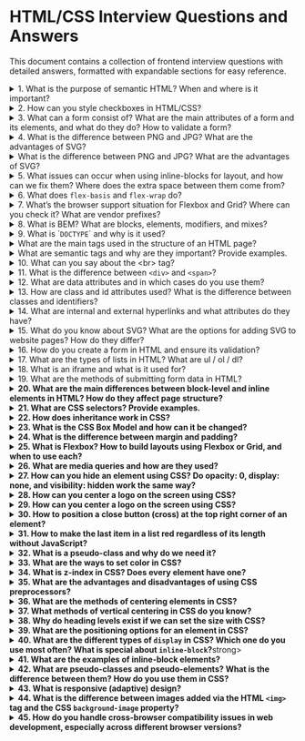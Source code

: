 # HTML/CSS Interview Questions and Answers

This document contains a collection of frontend interview questions with detailed answers, formatted with expandable sections for easy reference.

<details>
<summary>1. What is the purpose of semantic HTML? When and where is it important? </summary>
Semantic HTML provides meaning to the web page structure by using tags that reflect the purpose of the content inside them 
(`<article>`, `<section>`, `<header>`, etc.).

**Why it's important:**
- **Accessibility**: Helps screen readers and assistive technologies understand content structure.
- **SEO**: Search engines use semantic tags to better index and rank content.
- **Maintainability**: Easier for developers to read and update code.
- **Consistency**: Promotes a standardized way of building layouts.

**When and where to use:**  
Always prefer semantic tags when the content has a clear role or meaning. For example:
- Use `<nav>` for site navigation.
- Use `<article>` for blog posts or news entries.
- Use `<footer>` for contact info and legal disclaimers.
</details>

<details>
<summary>2. How can you style checkboxes in HTML/CSS? </summary>

```html
<label class="custom-checkbox">
  <input type="checkbox" />
  <span class="checkmark"></span>
  I agree to the terms
</label>
```

```css /* 1. Visually hide input but keep it accessible */ .custom-checkbox
input {
  position: absolute;
  opacity: 0;
  width: 0;
  height: 0;
} /* 2. Style the
visual checkbox box */
.custom-checkbox .checkmark {
  display: inline-block;
  width: 20px;
  height: 20px;
  border: 2px solid #333;
  border-radius: 4px;
  margin-right: 8px;
  vertical-align: middle;
  position: relative;
  transition: border-color 0.2s, background-color 0.2s;
} /* 3. Add the checkmark with ::after
when checked */
.custom-checkbox input:checked + .checkmark::after {
  content: '';
  position: absolute;
  left: 5px;
  top: 1px;
  width: 6px;
  height: 12px;
  border: solid white;
  border-width: 0 2px 2px 0;
  transform: rotate(45deg);
} /* 4. Change
background color when checked */
.custom-checkbox input:checked + .checkmark {
  background-color: #333;
} /* 5. Focus indicator for keyboard users */
.custom-checkbox input:focus-visible + .checkmark {
  outline: 2px solid #005fcc;
  outline-offset: 2px;
} /* Optional: cursor + hover */
.custom-checkbox {
  cursor: pointer;
  user-select: none;
}
.custom-checkbox:hover .checkmark {
  border-color: #666;
}
```
</details>

<details>
<summary>3. What can a form consist of? What are the main attributes of a form and its elements, and what do they do? How to validate a form?</summary>

A form typically consists of the following elements:

- `<form>`: The container that wraps all form elements and defines the form action (where the data should be sent) and method (how the data should be sent, usually GET or POST).
- `<input>`: The most common form element, used for receiving user input (text, number, date, etc.).
- `<label>`: Provides a label for a form element, improving accessibility and usability by associating the label text with a specific input field.
- `<textarea>`: Used for multi-line text input (e.g., comments or messages).
- `<select>`: A dropdown menu for selecting one or more options from a list.
- `<button>`: Used to submit the form or trigger actions.
- `<fieldset>`: Groups related form elements together, often with a `<legend>` element for a title.

## Why bind a `<label>` to an `<input>`?

Using `<label>` elements correctly is important for both accessibility and user experience. Here's why:

1. **Accessibility for screen readers**  
   When a label is properly associated with an input (via the `for` attribute or by wrapping the input), screen readers announce the label text when the input is focused.  
   ➤ Without this, users with visual impairments won’t know what the input is for.

2. **Clickable area**  
   Binding a label to an input makes the label clickable, which means clicking the label will focus or toggle the input (e.g., toggles a checkbox or focuses a text field).  
   ➤ This improves UX, especially for small elements like checkboxes and radio buttons.

3. **Better semantic structure**  
   Associating labels with inputs improves the semantic correctness of your form.  
   ➤ It helps browsers and assistive technologies interpret and handle the form more effectively.

---

### Use cases:

- ✅ Use `<label>` for single input descriptions.
- ✅ Use `<fieldset>` + `<legend>` to group and describe sets of related inputs.


### Main attributes of form elements:

### For `<form>`:
- `action` – URL where the form data is sent after submission.
- `method` – HTTP method used (`GET` or `POST`).
- `target` – where to open the response (e.g., `_self`, `_blank`).
- `novalidate` – disables browser's built-in validation.

### For form elements:
- `name` – key used to identify the input’s data when the form is submitted.
- `value` – the current value of the input.
- `type` – defines the kind of input (`text`, `email`, `password`, `checkbox`, etc.).
- `required` – input must be filled out before submitting.
- `min`, `max`, `minlength`, `maxlength` – limit input range or length.
- `pattern` – regex to define custom input format.
- `placeholder` – text shown inside the input before user types.
- `readonly`, `disabled` – restrict editing or interaction.

### Form validation:

- **Client-side validation**: Done using HTML attributes (like `required`, `minlength`, `pattern`) or JavaScript to check input before submission.
- **Server-side validation**: Done on the server after form submission to ensure data integrity and security.
- **HTML5 validation**: Modern HTML provides built-in validation (e.g., for email, URL, or number inputs), but can be enhanced with JavaScript for custom checks.
</details>

<details>
  <summary>4. What is the difference between PNG and JPG? What are the advantages of SVG?</summary>
   PNG vs JPG:

### PNG (Portable Network Graphics):

- Lossless compression (no data is lost during compression).
- Supports transparency (alpha channel).
- Larger file sizes due to lossless compression.
- Best for images with text, logos, or images needing transparency.

### JPG (JPEG - Joint Photographic Experts Group):

- Lossy compression (some image data is lost during compression).
- Smaller file sizes compared to PNG.
- Does not support transparency.
- Ideal for photographs or images with gradients and lots of colors.

## Advantages of SVG (Scalable Vector Graphics):

- **Scalability**: SVG images are resolution-independent and can be scaled to any size without loss of quality, making them perfect for responsive designs.
- **Smaller file size**: For images that can be represented by vectors, SVG files tend to be smaller than raster images like PNG or JPG.
- **Editable**: SVG files can be edited with code, allowing for easy modification of elements (such as colors, shapes, and sizes) without needing a graphic editor.
- **Interactive**: SVG can be manipulated using CSS and JavaScript, allowing for animations and interactivity in web pages.
- **Accessibility**: Since SVGs are text-based, they can be indexed by search engines and are often more accessible than other formats.
</details>

<details>
<summary>What is the difference between PNG and JPG? What are the advantages of SVG?</summary>

### PNG vs JPG:

#### PNG (Portable Network Graphics):
- Lossless compression (no data is lost during compression).
- Supports transparency (alpha channel).
- Larger file sizes due to lossless compression.
- Best for images with text, logos, or images needing transparency.

#### JPG (JPEG - Joint Photographic Experts Group):
- Lossy compression (some image data is lost during compression).
- Smaller file sizes compared to PNG.
- Does not support transparency.
- Ideal for photographs or images with gradients and lots of colors.

### Advantages of SVG (Scalable Vector Graphics):
- **Scalability**: resolution-independent and scales without loss of quality.
- **Smaller file size**: compared to raster images.
- **Editable**: modifiable with code (CSS/JS).
- **Interactive**: supports animation and interactivity.
- **Accessibility**: text-based, indexable by search engines.

</details>


<details>
<summary>5. What issues can occur when using inline-blocks for layout, and how can we fix them? Where does the extra space between them come from?</summary>
✅ **Answer:**

### Issues with `inline-block` layout

When you use `display: inline-block` to place elements side by side, a **horizontal space (gap)** often appears between them — similar to the space between words in a sentence.

---

### 🔍 Why does the gap appear?

The gap is caused by **whitespace characters** (spaces, tabs, newlines) in the HTML between the elements. Inline-block elements are treated like inline text, so this whitespace is rendered as a visible gap.

Example:
```html
<div class="box"></div> <div class="box"></div>
```

✅ **Solutions to remove the gap:**

1. Remove whitespace in HTML

```html
<div class="box"></div><div class="box"></div>
```

2. Use HTML comments to hide the whitespace

```html
<div class="box"></div><!--
--><div class="box"></div>
```

3. Set `font-size: 0` on the container

```css
.container {
  font-size: 0;
}
```

4. Use Flexbox or CSS Grid instead These layout models are modern, more powerful, and do not suffer from this whitespace issue.

</details>

<details>
<summary>6. What does <code>flex-basis</code> and <code>flex-wrap</code> do?</summary>

### `flex-basis`

- Defines the **initial main size** of a flex item **before** any space is distributed.
- Can be set in `px`, `%`, `em`, etc.
- Default is `auto`, which means the size is based on the item’s content or `width`/`height` property.

**Example:**
```css
.item {
  flex-basis: 200px; /* item will start with 200px width */
}
```
`flex-wrap` Controls whether flex items should wrap onto multiple lines if there’s not enough space in one line.

Values:

- nowrap (default): all items stay on one line.
- wrap: items will wrap to the next line.
- wrap-reverse: wrap to the next line in reverse order.

Example:

```css
.container {
  display: flex;
  flex-wrap: wrap;
}
```

</details> 

<details>
<summary>7. What’s the browser support situation for Flexbox and Grid? Where can you check it? What are vendor prefixes?</summary>

### 🧭 Browser Support

- **Flexbox** is supported in all modern browsers, including Chrome, Firefox, Edge, Safari, and even IE11 (with some limitations).
- **CSS Grid** is also supported in all modern browsers, **except Internet Explorer**, which only supports an older version (and partially).

💡 Always test for fallback or use feature queries (`@supports`) if you target legacy browsers.

---

### 🔍 Where to check support?

You can check browser compatibility for any CSS feature at:

➡️ [https://caniuse.com/](https://caniuse.com/)

Just search for "flexbox", "grid", or any other feature.

---

### 🏷️ Vendor Prefixes

**Vendor prefixes** are used to add support for CSS features that are experimental or not fully standardized.

They look like this:

- `-webkit-` for Chrome, Safari (WebKit engine)
- `-moz-` for Firefox (Mozilla)
- `-ms-` for Internet Explorer/Edge
- `-o-` for Opera (older versions)

**Example:**

```css
.box {
  -webkit-user-select: none; /* Safari */
  -moz-user-select: none;    /* Firefox */
  -ms-user-select: none;     /* IE10+ */
  user-select: none;         /* Standard */
}
```

✅ Tools like Autoprefixer (used with PostCSS) automatically add necessary prefixes based on your browser support target.

</details> 

<details>
<summary>8. What is BEM? What are blocks, elements, modifiers, and mixes?</summary>

### 📚 BEM = Block, Element, Modifier

BEM is a **CSS naming convention** designed to make class names more readable, reusable, and scalable. It stands for:

---

### 🔷 Block
A **standalone component** that is meaningful on its own.

- Represents a high-level component (e.g., `header`, `menu`, `button`).
- Class name: `block`

```html
<div class="menu"></div>
```

### 🧩 Element
A part of a block that has no standalone meaning and is semantically tied to its block.

Class name: block__element

```html
<div class="menu__item"></div>
```

### 🎛 Modifier
A variation of a `block` or `element` — it changes appearance, behavior, or state.
`Class name: block--modifier` or `block__element--modifier`

```html
<button class="button button--primary"></button>
<div class="menu__item menu__item--active"></div>
``` 

### 🧬 Mix
Combining multiple BEM classes on one element (e.g., from different blocks or modifiers).

```html
<div class="card card--highlighted promo__card"></div>
```
This element is:
A card with card--highlighted modifier
Also part of the promo block (promo__card)

✅ Benefits of BEM:
Predictable and consistent naming
Easier to read and maintain CSS
Avoids conflicts in large projects

</details> 

<details>
<summary>9. What is `<code>DOCTYPE</code>` and why is it used?</summary>

`<!DOCTYPE>` is a declaration used in HTML to specify the document type and the version of HTML that the web page uses. It must be placed at the very beginning of the HTML document, before the `<html>` tag.

### Why is DOCTYPE used?

**To define the HTML standard:**  
The DOCTYPE tells the browser which HTML version to use when interpreting the code. For modern web pages, we use `<!DOCTYPE html>`, which indicates HTML5.

### Browser rendering modes:

- **Standards mode:** If the correct DOCTYPE is declared, the browser renders the page according to modern web standards.
- **Quirks mode:** If the DOCTYPE is missing or incorrect, the browser may enter quirks mode (compatibility mode), where it renders the page using outdated rules, which can cause layout or styling issues.

### Example for HTML5:

```html
<!DOCTYPE html>
<html>
  <head>
    <title>Example</title>
  </head>
  <body>
    <h1>Hello, world!</h1>
  </body>
</html>
```

This declaration is short and universal for all HTML5 documents.

</details> 

<details>
<summary>What are the main tags used in the structure of an HTML page?</summary>

The basic structure of an HTML document includes the following key tags:

- `<!DOCTYPE html>`: Declares that the document uses HTML5.
- `<html>`: The root element that wraps all content of the page. It tells the browser this is an HTML document.
- `<head>`: Contains metadata about the page that isn’t displayed directly, such as titles, styles, and fonts.
- `<meta>`: Provides metadata like character encoding or page description for search engines.
- `<title>`: Sets the page title shown in the browser tab.
- `<link>`: Used to link external resources like CSS stylesheets.
- `<style>`: Includes internal CSS styles directly in the document.
- `<script>`: Allows the addition of JavaScript either inline or via external files.
- `<body>`: Contains all the visible content on the page such as text, images, buttons, etc.
- `<header>`: Represents the top section of the page, usually for headings or navigation.
- `<main>`: Contains the main content of the page.
- `<footer>`: Represents the bottom section with additional info like contact details or copyright.

### Example of a basic HTML structure:

```html
<!DOCTYPE html>
<html lang="en">
  <head>
    <meta charset="UTF-8">
    <meta name="viewport" content="width=device-width, initial-scale=1.0">
    <title>My Website</title>
    <link rel="stylesheet" href="styles.css">
  </head>
  <body>
    <header>
      <h1>Welcome to My Website</h1>
    </header>
    <main>
      <p>This is the main content of the page.</p>
    </main>
    <footer>
      <p>&copy; 2024 My Website</p>
    </footer>
  </body>
</html>
```

This is the minimal structure required to ensure proper functioning of an HTML document.

</details>

<details>
<summary>What are semantic tags and why are they important? Provide examples.</summary>

**Semantic tags** are HTML elements that clearly define the meaning and purpose of the content they enclose. They describe not just the structure, but also the content itself, making it easier for browsers, search engines, and assistive technologies (like screen readers) to understand.

### Why use semantic tags?

- **Improved accessibility**: Assistive technologies can interpret the content more accurately.
- **Better SEO**: Search engines can index content more effectively based on its structure and meaning.
- **Improved code readability**: Semantic tags make it easier for developers to understand the document structure.
- **Standards compliance**: Using semantic HTML aligns with modern web development standards and ensures greater compatibility.

### Examples of semantic tags:

- `<header>`: Represents the top section of a page or a section (often contains navigation and headings).
- `<nav>`: Defines navigation links or menus.
- `<main>`: Contains the main content that is unique to the page.
- `<article>`: Represents a standalone piece of content, such as a blog post or article.
- `<section>`: Groups related content under a common theme, often with a heading.
- `<aside>`: Represents additional information, like a sidebar or related links.
- `<footer>`: Marks the bottom part of a page or section, typically with copyright or contact info.
- `<figure>`: Used for self-contained content like images or charts.
- `<figcaption>`: A caption or description for content inside a `<figure>`.

### Example using semantic tags:

```html
<!DOCTYPE html>
<html lang="en">
  <head>
    <meta charset="UTF-8">
    <title>Semantics Example</title>
  </head>
  <body>
    <header>
      <h1>My Website</h1>
      <nav>
        <ul>
          <li><a href="#home">Home</a></li>
          <li><a href="#about">About</a></li>
          <li><a href="#contact">Contact</a></li>
        </ul>
      </nav>
    </header>

    <main>
      <article>
        <h2>Article Title</h2>
        <p>This is the content of the article.</p>
      </article>

      <section>
        <h2>Related Section</h2>
        <p>This section is related to the main content.</p>
      </section>
    </main>

    <aside>
      <p>Additional info or advertisements</p>
    </aside>

    <footer>
      <p>&copy; 2024 My Website</p>
    </footer>
  </body>
</html>
```
Semantic tags make HTML more meaningful and structured, improving both user experience and search engine optimization.

</details>

<details>
<summary>10. What can you say about the &lt;br&gt; tag?</summary>

The `<br>` tag in HTML is used to insert a line break (text goes to the next line) inside text elements. It is a self-closing tag, meaning it does not have a closing counterpart.

### Key points about `<br>`:

- **Purpose**: It inserts a line break where text should start on a new line, without creating a new block like the `<p>` tag does.
  
- **Syntax**:

```html
<br>
```

or in a self-closing variant (rarely used, but valid in XHTML):

```html
<br />
Usage:
To separate lines of text without creating new paragraphs.
Used when you want the text to start from a new line without the extra indentation that paragraph tags typically add.
Useful for formatting poetry, addresses, or places where text structure is important.

### Example:

```html
<p>This is the first line.<br>This is the second line after the break.</p>
```
Result:
`This is the first line.
This is the second line after the break.`

### When not to use `<br>`:

If you need to format large blocks of text, it's better to use block-level tags like <p> for paragraphs or <div> for larger sections of content.

Instead of using <br> to add space between lines, CSS (e.g., margin or padding) should be used to control the appearance of text.

### Conclusion:

The `<br>` tag should be used for cases where a simple line break is needed, but it should not be used for structuring the page or formatting large text blocks. It is a small tool for specific scenarios.

</details> 

<details>
<summary>11. What is the difference between <code>&lt;div&gt;</code> and <code>&lt;span&gt;</code>?</summary>

The key difference between `<div>` and `<span>` tags lies in how they affect the page structure and the type of content they are meant to group.

---

### `<div>` — Block-level Element

- Occupies the full width of its container.
- Always starts on a new line.
- Used to group larger blocks of content or elements (usually block-level elements).
- Can contain both block-level and inline elements.

**Example:**

```html
<div>
  <h1>Title</h1>
  <p>This is a paragraph inside a div.</p>
</div>
```

**`<span>` — Inline Element**

Does not start on a new line.
Wraps only the portion of content it surrounds.
Used to group small parts of text or inline elements for styling or scripting.
Can only contain other inline elements.

```html
<p>This is a <span style="color: red;">highlighted</span> word in a paragraph.</p>
```

### When to Use

Use <div> to structure or organize large content sections (e.g., containers, layout blocks).
Use <span> for styling or handling small inline content (e.g., changing the color of a single word).
Both tags are commonly used with CSS and JavaScript to control the appearance and behavior of content.

</details> 

<details>
<summary>12. What are data attributes and in which cases do you use them?</summary>

**Data attributes** are special attributes in HTML that allow storing additional information directly in HTML elements. They start with the prefix `data-` and can be in any format suitable for storing information that can be used with JavaScript.

### Syntax of data attributes:

```html
<div data-user-id="123" data-role="admin">John Doe</div>
```

In this example:
* `data-user-id` stores the user ID.
* `data-role` stores the user's role.

### How to use:

Data attributes are typically used to transfer small pieces of data between HTML and JavaScript or CSS without the need for additional server requests or other mechanisms.

### Use cases:

1. **Passing data to JavaScript**: Used to access special information on the page through JavaScript. This can be convenient for working with UIs without making server requests.

**Example:**
```html
<div id="user" data-user-id="123" data-role="admin">John Doe</div>

<script>
  const userDiv = document.getElementById('user');
  const userId = userDiv.getAttribute('data-user-id');
  const userRole = userDiv.dataset.role;
  
  console.log(userId);  // 123
  console.log(userRole); // admin
</script>
```

2. **CSS selectors with data attributes**: You can style elements based on the values of `data-` attributes.

**Example:**
```html
<div data-status="active">Active User</div>
<div data-status="inactive">Inactive User</div>

<style>
  [data-status="active"] { color: green; }
  [data-status="inactive"] { color: red; }
</style>
```

3. **Storing temporary data for events**: When you want to store information that is only used on the frontend (e.g., during clicks on elements).

**Example**: You can store product information in a button:
```html
<button data-product-id="1001" data-product-price="25.99">Buy Now</button>

<script>
  const button = document.querySelector('button');
  button.addEventListener('click', () => {
    const productId = button.dataset.productId;
    const productPrice = button.dataset.productPrice;
    alert(`Product ID: ${productId}, Price: ${productPrice}`);
  });
</script>
```

4. **Instead of hidden fields**: Data attributes can be used to store information that is not displayed in the UI but is needed for working with JavaScript. They are an alternative to hidden form fields or other methods of data storage.

5. **Enabling dynamic interaction on the client**: Data attributes allow binding data to HTML elements that can dynamically change, and these changes can be tracked or processed through JavaScript.

### Advantages:
* Ease of use: no need to change database structure or server APIs to work with additional data.
* Readability and clarity: data is stored directly in HTML, making it easy to see and understand.
* Easy integration with JavaScript.

### Disadvantages:
* Data attributes are not suitable for storing large amounts of data.
* They should not be used to store confidential information, as this data is easily accessible in the HTML code and can be viewed by anyone.

### Conclusion:
Data attributes are a convenient tool for storing additional data that may be needed for frontend work, especially in cases where you want to avoid complex interactions with the server or databases.

</details>

<details>
<summary>13. How are class and id attributes used? What is the difference between classes and identifiers? </summary>

The `class` and `id` attributes are used in HTML to give elements unique or shared identifiers, which help style elements using CSS or manipulate them through JavaScript. While these attributes have similar functions, there are several key differences between them.

**Class Attribute**

1. **Purpose**: The `class` attribute is used to group multiple elements so that common styles or functionality can be applied to them. An element can have one or more classes, separated by spaces.

2. **Usage**:
   * **CSS**: Classes allow styles to be applied to groups of elements.
   * **JavaScript**: Used to reference groups of elements or to dynamically change classes.

**Example of using `class` in HTML**:
```html
<div class="content box">This is a content box</div>
<p class="content">This is a paragraph inside the content</p>
```

**CSS** for class:
```css
.content {
  font-size: 16px;
  color: blue;
}
.box {
  border: 1px solid black;
}
```

**JavaScript** for class:
```javascript
const elements = document.getElementsByClassName('content');
console.log(elements.length); // Returns the number of elements with class "content"
```

3. **Can be used for multiple elements**: The same class can be assigned to many elements on a page, allowing them to share common styles or functionality.

**ID Attribute**

1. **Purpose**: The `id` attribute is used to **uniquely** identify a single element on a page. An `id` must be unique for each element, meaning there cannot be two elements with the same `id` on a page.

2. **Usage**:
   * **CSS**: Used to style a specific element.
   * **JavaScript**: Used to access or manipulate a specific element.

**Example of using `id` in HTML**:
```html
<div id="header">This is the header</div>
```

**CSS** for identifier:
```css
#header {
  background-color: gray;
  font-size: 24px;
}
```

**JavaScript** for identifier:
```javascript
const header = document.getElementById('header');
console.log(header.textContent); // Outputs the text of the element with id "header"
```

3. **Uniqueness**: Each element should have a **unique** `id`. This is important because `id` is used to unambiguously identify an element.

**Main differences between `class` and `id`**:

| Characteristic | `class` | `id` |
|----------------|---------|------|
| **Uniqueness** | Can be assigned to many elements | Unique for each element |
| **Usage** | For grouping elements | For identifying a single element |
| **CSS Selector** | Period (`.`), e.g., `.content` | Hash mark (`#`), e.g., `#header` |
| **CSS Specificity** | Lower specificity (lower priority) | Higher specificity (higher priority) |
| **JavaScript** | `getElementsByClassName()` or `querySelectorAll()` | `getElementById()` or `querySelector()` |

**When to use**:
* Use `class` when you want to apply the same style or functionality to multiple elements.
* Use `id` when you need to identify a **specific** element, such as a header, form, or unique block.

Proper use of `class` and `id` helps structure HTML code, improves its readability, and makes it convenient for styling and interaction through JavaScript.
</details>

<details>
<summary>14. What are internal and external hyperlinks and what attributes do they have?</summary>

**Hyperlinks** in HTML are links to other resources or pages, created using the `<a>` tag. They can be **internal** (links to other pages or parts of the same site) or **external** (links to other websites). Both types of hyperlinks have attributes that provide functionality.

## 1. Internal Hyperlinks

**Internal hyperlinks** lead to other pages or sections within the same website.

Example:
```html
<a href="/about.html">About Us</a>
```

This is an example of an internal link that leads to "about.html" page located in the same directory of the site.

**Attributes:**
* `href`: mandatory attribute that specifies the path to the page or element. For internal hyperlinks, you can use relative paths:
   * `/page.html` (relative path to a page)
   * `#section` (link to a section on the current page)

**Example of an anchor** (internal link to a section):
```html
<a href="#contact">Contacts</a>
<div id="contact">
  <h2>Contact Information</h2>
</div>
```

In this example, the link leads to an element with `id="contact"` on the same page.

## 2. External Hyperlinks

**External hyperlinks** lead to other websites different from the current one.

Example:
```html
<a href="https://www.example.com">Visit example</a>
```

This is an external link that leads to the "example.com" website.

**Attributes:**
* `href`: specifies the full URL of the external resource (https://, http://)
* `target="_blank"`: opens the link in a new browser tab or window
* `rel="noopener noreferrer"`: used with `target="_blank"` to prevent potential security and performance issues (relates to control transfer between pages)

**Example with attributes** `target` and `rel`:
```html
<a href="https://www.google.com" target="_blank" rel="noopener noreferrer">Google</a>
```

In this case, the page will open in a new tab, and additional protection against external threats will be established.

## Main Attributes for Hyperlinks:

1. `href` — the main attribute that specifies the address where the link leads.
   * Internal: `/about.html`, `#section`
   * External: `https://example.com`

2. `target` — specifies how to open the link:
   * `_self`: opens the link in the same window (default value)
   * `_blank`: opens the link in a new tab or window

3. `rel` — used to define the relationship between the current page and the linked page. Usually used with the `target="_blank"` attribute to avoid potential security threats.
   * `noopener`: prevents the new tab from having access to the page from which the link was opened
   * `noreferrer`: does not transmit information about the page from which the transition was made

4. `title` — shows tooltip text when the user hovers over the link.
```html
<a href="https://example.com" title="Visit Example Site">Example</a>
```

## Conclusion:
* **Internal hyperlinks** are used for navigation between pages of one website.
* **External hyperlinks** lead to other websites.
* The main attribute of hyperlinks is `href`, while additional attributes such as `target` and `rel` are used to define link behavior.
</details>

<details>
<summary>15. What do you know about SVG? What are the options for adding SVG to website pages? How do they differ?</summary>

**SVG (Scalable Vector Graphics)** is a vector graphic format used to display two-dimensional graphics on web pages. SVG is based on XML, which allows both simple and complex vector images to be described using code. The main advantages of SVG are:

* **Scalability**: SVG images don't lose quality when resized, making them ideal for responsive design.
* **Editability**: SVG can be edited directly in a text editor since it's a text-based format.
* **Animation**: SVG supports animations and interactivity through CSS and JavaScript.
* **SEO-friendly**: SVG graphics can be indexed by search engines, which improves SEO.

## Options for Adding SVG to Website Pages

### 1. Inserting SVG Code Directly into HTML

```html
<svg width="100" height="100">
  <circle cx="50" cy="50" r="40" stroke="green" stroke-width="4" fill="yellow" />
</svg>
```

* **Advantages**:
  * Easy access to styling and animation through CSS and JavaScript.
  * All SVG elements are available for manipulation.
* **Disadvantages**:
  * Can increase the size of HTML code if the image is complex.

### 2. Using the `<img>` Tag

```html
<img src="image.svg" alt="Description of image" />
```

* **Advantages**:
  * Simple to use; suitable for basic SVG images.
  * Appropriate for cases where interaction with SVG content is not needed.
* **Disadvantages**:
  * Limited access to styling and animation since the SVG is not part of the DOM.

### 3. Using the `<object>` Tag

```html
<object type="image/svg+xml" data="image.svg">Your browser does not support SVG</object>
```

* **Advantages**:
  * Can be used to connect SVG that contains embedded scripts and styles.
  * If SVG is not supported, alternative text can be specified.
* **Disadvantages**:
  * Doesn't always provide access to the DOM for manipulation.

### 4. Using CSS as a Background

```css
.example { background-image: url('image.svg'); }
```

* **Advantages**:
  * Easy to use for background images.
* **Disadvantages**:
  * No interactivity or ability to manipulate SVG content.

### 5. Using the `<iframe>` Tag

```html
<iframe src="image.svg"></iframe>
```

* **Advantages**:
  * Can isolate SVG from the main page, which is useful for security.
* **Disadvantages**:
  * Limited interactivity with SVG, cannot be styled with CSS from the main page.

## Conclusion

Each method of adding SVG to web pages has its advantages and disadvantages, and the choice of method depends on the specific needs of the project, such as interactivity, accessibility to SVG elements, and ease of use. If maximum flexibility is needed, the best choice is to insert SVG directly into HTML. If you just need to display an image, the `<img>` or `<object>` tags will work well.
</details>

<details>
<summary>16. How do you create a form in HTML and ensure its validation?</summary>

Creating a form in HTML and ensuring its validation are important steps when developing web applications. Here's how to do it:

## 1. Creating HTML Forms

Here's a basic example of a form containing different types of input fields:

```html
<form id="myForm">
  <label for="name">Name:</label>
  <input type="text" id="name" name="name" required><br><br>
  
  <label for="email">Email:</label>
  <input type="email" id="email" name="email" required><br><br>
  
  <label for="password">Password:</label>
  <input type="password" id="password" name="password" required minlength="6"><br><br>
  
  <label for="age">Age:</label>
  <input type="number" id="age" name="age" min="18" max="100" required><br><br>
  
  <input type="submit" value="Submit">
</form>
```

## 2. Explanation of Form Fields

* `<form>`: The main tag for creating a form. The `id` attribute can set an identifier for JavaScript or CSS.
* `<label>`: Used to describe input fields. The `for` attribute links the label with the corresponding field.
* `<input>`: Used to create input fields.
   * `type`: Defines the field type (text, email, password, number, etc.).
   * `required`: The field is mandatory to fill out.
   * `minlength`, `min`, `max`: Define minimum/maximum length and numerical limitations.
* `<input type="submit">`: Button to submit the form.

## 3. Form Validation

HTML provides basic form validation using attributes such as `required`, `minlength`, `min`, `max`, `pattern`, etc. However, for more complex checks, JavaScript can be used.

Example of validation with JavaScript:

```html
<script>
  document.getElementById('myForm').addEventListener('submit', function(event) {
    let valid = true;
    
    // Check if name exists
    const name = document.getElementById('name').value;
    if (name.trim() === '') {
      valid = false;
      alert('Name cannot be empty');
    }
    
    // Check if email exists
    const email = document.getElementById('email').value;
    if (!email.includes('@')) {
      valid = false;
      alert('Invalid email');
    }
    
    // If validation fails, cancel form submission
    if (!valid) {
      event.preventDefault();
    }
  });
</script>
```

## 4. Explanation of Validation

* `addEventListener`: Adds an event handler for the form to listen for the `submit` event.
* **Field Verification**: You can perform various checks for each field:
   * For the **name** field, it checks if it's not empty.
   * For the **email** field, it checks if it contains the "@" symbol.
* `event.preventDefault()`: Cancels the browser's default behavior for form submission if validation fails.

## Conclusion

Thus, you can create an HTML form with basic validation using HTML attributes and JavaScript for more detailed checks. This provides a better experience for users, avoiding errors when filling out the form.
</details>

<details>
<summary>17. What are the types of lists in HTML? What are ul / ol / dl?</summary>

In HTML, there are three main types of lists used to organize and structure information:

1. **Ordered Lists (`<ol>`)**  
   Ordered lists are used when the sequence of items matters. Each list item is automatically numbered.

   **Example:**
   ```html
   <ol>
     <li>First</li>
     <li>Second</li>
     <li>Third</li>
   </ol>
   ```
   This will render as:
   - First
   - Second
   - Third

2. **Unordered Lists (`<ul>`)**  
   Unordered lists are used when the sequence of items does not matter. Each item is marked with a bullet by default.

   **Example:**
   ```html
   <ul>
     <li>Apple</li>
     <li>Banana</li>
     <li>Orange</li>
   </ul>
   ```
   This will render as:
   - Apple
   - Banana
   - Orange

3. **Definition Lists (`<dl>`)**  
   Definition lists are used to present terms and their definitions. A definition list consists of terms (`<dt>`) and descriptions (`<dd>`).

   **Example:**
   ```html
   <dl>
     <dt>HTML</dt>
     <dd>A markup language used to create web pages.</dd>

     <dt>CSS</dt>
     <dd>A styling language used to design web pages.</dd>

     <dt>JavaScript</dt>
     <dd>A programming language used to create interactive elements on web pages.</dd>
   </dl>
   ```
   This will render as:
   - **HTML**: A markup language used to create web pages.
   - **CSS**: A styling language used to design web pages.
   - **JavaScript**: A programming language used to create interactive elements on web pages.

**Summary:**
- `<ol>`: Ordered list, where the sequence matters.
- `<ul>`: Unordered list, where the sequence does not matter.
- `<dl>`: Definition list, consisting of terms and their definitions.

These types of lists are fundamental tools in HTML for organizing content, improving readability, and structuring information clearly.

</details>

<details>
<summary>18. What is an iframe and what is it used for?</summary>

An `<iframe>` (inline frame) is an HTML tag that allows embedding one HTML document within another. In other words, it creates a "window" or "frame" through which you can display another web page, video, map, or other content without leaving the main page.

### Key Features and Uses of `<iframe>`:

#### 1. Embedding Content:
`<iframe>` is often used to embed content from other websites, such as YouTube videos, Google Maps, or third-party widgets.

#### 2. Displaying External Output:
It can display images, forms, or PDF documents from other sources.

#### 3. Analytics Dashboards:
Some companies use `<iframe>` to show analytics dashboards that shouldn't interfere with the site's primary navigation.

### Example:
```html
<iframe src="https://www.youtube.com/embed/dQw4w9WgXcQ" width="560" height="315" frameborder="0" allowfullscreen></iframe>
```
This embeds a YouTube video into the page.

### Common `<iframe>` Attributes:
- **`src`**: The URL of the document or resource to display in the iframe.
- **`width`** and **`height`**: Define the dimensions of the iframe.
- **`frameborder`**: Controls the visibility of the iframe's border (deprecated in HTML5).
- **`allowfullscreen`**: Allows content (e.g., video) to be viewed in fullscreen mode.

### Pros and Cons:

**Pros:**
- Easy way to embed external content.
- Allows displaying external resources without altering the main page's content.

**Cons:**
- **Security risks**: Potential misuse for malicious purposes like clickjacking.
- **SEO issues**: Content in iframes might not be indexed properly by search engines.

### Conclusion:
The `<iframe>` tag is a powerful tool for embedding external content into web pages, but its use should be carefully managed to ensure security and search engine optimization.

</details>

<details>
<summary>19. What are the methods of submitting form data in HTML?</summary>

In HTML, there are two primary methods for submitting form data:

### 1. GET Method

**Description**: Form data is sent via the URL. All form parameters are appended to the URL as a query string.

**Syntax**:

```html
<form action="url" method="get">
    <!-- form fields -->
</form>
```

**Advantages**:
- Data is visible in the URL, which can be useful for sharing (e.g., filters on pages).
- Suitable for requests that do not alter server data (e.g., search).

**Disadvantages**:
- URL length is limited (depends on the browser, usually around 2000 characters).
- Less secure as sensitive data (e.g., passwords) is exposed in the URL.

---

### 2. POST Method

**Description**: Form data is sent in the body of the HTTP request rather than in the URL.

**Syntax**:

```html
<form action="url" method="post">
    <!-- form fields -->
</form>
```

**Advantages**:
- Can send large amounts of data (no length limit).
- More secure for sensitive data since it is not shown in the URL.
- Typically used for operations that modify server data (e.g., registration, login).

**Disadvantages**:
- Not suitable for bookmarking or sharing, as the data is not in the URL.

---

### Choosing a Method

When choosing between GET and POST, consider the type of data you're sending and the context of its use.  
- Use **GET** for data retrieval (e.g., search queries).  
- Use **POST** for data modification or when sending sensitive information.

</details>

<details>
<summary><strong>20. What are the main differences between block-level and inline elements in HTML? How do they affect page structure?</strong></summary>

In HTML, elements are categorized into two main types: block-level and inline elements. Here's a breakdown of their key differences:

<ol>
  <li>
    <strong>Block-level elements</strong><br />
    <ul>
      <li><strong>Definition:</strong> These elements take up the full width of their container and start on a new line.</li>
      <li><strong>Examples:</strong> <code>&lt;div&gt;</code>, <code>&lt;p&gt;</code>, <code>&lt;h1&gt;</code> to <code>&lt;h6&gt;</code>, <code>&lt;ul&gt;</code>, <code>&lt;ol&gt;</code>, <code>&lt;table&gt;</code>, <code>&lt;section&gt;</code>, <code>&lt;article&gt;</code>, <code>&lt;header&gt;</code>, <code>&lt;footer&gt;</code>, <code>&lt;nav&gt;</code>.</li>
      <li><strong>Impact:</strong> They create structural blocks in the document and can contain other block-level or inline elements. This is useful for organizing complex layouts.</li>
    </ul>
  </li>
  <li>
    <strong>Inline elements</strong><br />
    <ul>
      <li><strong>Definition:</strong> These elements take only as much width as their content requires and do not start on a new line.</li>
      <li><strong>Examples:</strong> <code>&lt;span&gt;</code>, <code>&lt;a&gt;</code>, <code>&lt;img&gt;</code>, <code>&lt;strong&gt;</code>, <code>&lt;em&gt;</code>, <code>&lt;label&gt;</code>, <code>&lt;input&gt;</code>, <code>&lt;button&gt;</code>.</li>
      <li><strong>Impact:</strong> Typically used for styling or embedding interactive parts within text without breaking flow.</li>
    </ul>
  </li>
</ol>

<strong>Summary Table:</strong>

<table>
  <thead>
    <tr>
      <th>Feature</th>
      <th>Block-level Elements</th>
      <th>Inline Elements</th>
    </tr>
  </thead>
  <tbody>
    <tr>
      <td>Width</td>
      <td>Full width of the container</td>
      <td>Only as wide as content</td>
    </tr>
    <tr>
      <td>Line Break</td>
      <td>Starts on a new line</td>
      <td>Stays in the same line</td>
    </tr>
    <tr>
      <td>Examples</td>
      <td><code>&lt;div&gt;</code>, <code>&lt;p&gt;</code></td>
      <td><code>&lt;span&gt;</code>, <code>&lt;a&gt;</code></td>
    </tr>
    <tr>
      <td>Purpose</td>
      <td>Structure and layout</td>
      <td>Formatting and interaction</td>
    </tr>
  </tbody>
</table>

<strong>Conclusion:</strong>
Understanding the distinction between block-level and inline elements is crucial for structuring HTML documents effectively and applying CSS for the desired layout and visual behavior.

</details>

<details>
<summary><strong>21. What are CSS selectors? Provide examples.</strong></summary>

CSS selectors are tools that allow styles to be applied to specific HTML elements based on their properties. They define which elements in a document will be styled.

### Basic types of CSS selectors:

**1. Type Selector**  
Applies styles to all elements of a specific type.  
Example:
```css
p {
  color: blue;
}
```
This rule changes the text color of all `<p>` tags to blue.

**2. Class Selector**  
Targets elements with a specific class using a dot (`.`) before the class name.  
Example:
```css
.btn {
  background-color: green;
}
```
This applies styles to all elements with the class `btn`.

**3. ID Selector**  
Targets a specific element with a unique ID using a hash (`#`).  
Example:
```css
#header {
  font-size: 24px;
}
```
This rule changes the font size of the element with ID `header`.

**4. Attribute Selector**  
Selects elements with a specific attribute or attribute value.  
Example:
```css
input[type="text"] {
  border: 1px solid black;
}
```
This styles all `<input>` elements with `type="text"`.

**5. Combinators**

- **Descendant Selector (` `)**: Targets elements that are descendants of another element.  
Example:
```css
div p {
  color: red;
}
```
Styles all `<p>` tags inside a `<div>`.

- **Child Selector (`>`)**: Targets only direct children.  
Example:
```css
ul > li {
  list-style: none;
}
```
Applies styles only to `<li>` elements directly under a `<ul>`.

- **Adjacent Sibling Selector (`+`)**: Styles the element immediately following another.  
Example:
```css
h1 + p {
  margin-top: 0;
}
```
Applies styles to the first `<p>` that comes right after an `<h1>`.

**6. Group Selector**  
Applies the same styles to multiple elements.  
Example:
```css
h1, h2, h3 {
  font-family: Arial, sans-serif;
}
```
This sets the font for `<h1>`, `<h2>`, and `<h3>`.

**Conclusion:**
CSS selectors help efficiently target and style elements on a webpage, enabling you to create structured and visually appealing layouts.

</details>

<details>
<summary><strong>22. How does inheritance work in CSS?</strong></summary>

Inheritance in CSS allows child elements to automatically receive styles from their parent elements. This helps avoid redundant code and simplifies style management.

### Inherited properties:
Some CSS properties are inherited by default. For example, if you set the text color on a parent element, all child elements inherit that color unless otherwise specified.

Example:
```css
body {
  color: blue;
}
```
All text elements inside `<body>` will appear blue because they inherit the color.

**Common inherited properties include:**
- `color`
- `font-family`
- `font-size`
- `line-height`
- `text-align`
- `visibility`

### Non-inherited properties:
Many properties, especially those related to box model and layout, are not inherited by default.

Example:
```css
div {
  margin: 20px;
}
```
The `margin` property will not be inherited by child elements unless explicitly specified.

### Forcing inheritance with `inherit`:
You can force inheritance for a property by using the `inherit` value.

Example:
```css
div {
  border: 2px solid red;
}

p {
  border: inherit; /* Forces the paragraph to inherit the border */
}
```

### Default values:
If a child element does not inherit a property, it falls back to the browser’s default styles for that property.

### Inheritance context:
Inheritance only works within the DOM hierarchy—styles are passed down from parent to child.

Example:
```html
<div class="parent">
  <p class="child">This is a paragraph.</p>
</div>
```
```css
.parent {
  color: green;
  font-size: 18px;
}

.child {
  font-size: inherit; /* Inherits font-size from .parent */
}
```
In this example, the paragraph will be green and have a font size of 18px.

**Conclusion:**  
Inheritance in CSS makes it easier to apply consistent styles and reduce repetition. You can control inheritance using values like `inherit` for greater flexibility.

</details>

<details>
<summary><strong>23. What is the CSS Box Model and how can it be changed?</strong></summary>

The CSS Box Model is a fundamental concept that describes how elements are structured and how their dimensions are calculated on a web page. It consists of four main parts:

### Components of the Box Model:

- **Content**: The area where text and images appear. Its size is defined by the `width` and `height` properties.

- **Padding**: Space between the content and the border. It’s defined by the `padding` property and adds to the total size of the element.

- **Border**: Surrounds the padding (if any) and content. Defined using the `border` property.

- **Margin**: The outermost space that separates the element from others. Set with the `margin` property and does not add to the element's box size.

### Visual Structure:
```
+---------------------------+
|        Margin             |
|  +---------------------+ |
|  |      Border         | |
|  |  +--------------+   | |
|  |  |   Padding    |   | |
|  |  | +----------+ |   | |
|  |  | |  Content | |   | |
|  |  | +----------+ |   | |
|  |  +--------------+   | |
|  +---------------------+ |
+---------------------------+
```

### Default Model: `content-box`
By default, browsers use `box-sizing: content-box`, meaning `width` and `height` apply only to the content area. Padding and borders add to the total size.

Example:
```css
.box {
  width: 200px;
  height: 100px;
  padding: 20px;
  border: 5px solid black;
}
```
Total width: 200 + 40 (padding) + 10 (border) = **250px**

### Alternate Model: `border-box`
To include padding and border within the declared width and height, use `box-sizing: border-box`.

Example:
```css
.box {
  width: 200px;
  height: 100px;
  padding: 20px;
  border: 5px solid black;
  box-sizing: border-box;
}
```
Total width remains **200px**, making layouts more predictable.

### Summary of `box-sizing` values:
- `content-box`: (default) width/height = content only
- `border-box`: width/height = content + padding + border

### Benefits of `border-box`:
- Easier layout calculations
- Better control over responsive designs
- Prevents layout shifts due to added padding/border

**Conclusion:**  
The box model defines how elements take up space. Switching to `border-box` simplifies layout management by including padding and borders in the element’s total size.

</details>

<details>
<summary><strong>24. What is the difference between margin and padding?</strong></summary>

The key difference between margin and padding lies in where they create space: **outside** the element (margin) vs **inside** the element (padding).

### 1. Margin (Outer Spacing)
- **Definition**: The space between the element’s border and surrounding elements.
- **Purpose**: Controls spacing **outside** the element, separating it from neighboring elements.
- **Effect**: Does **not** affect the element’s box size.
  
Example:
```css
div {
  margin: 20px;
}
```
This creates 20px of space around the `<div>`, separating it from other elements.

---

### 2. Padding (Inner Spacing)
- **Definition**: The space between the content of the element and its border.
- **Purpose**: Controls spacing **inside** the element, between the content and the edge.
- **Effect**: **Adds** to the element’s size in `content-box` model.

Example:
```css
div {
  padding: 20px;
}
```
This creates 20px of space between the `<div>` content and its border.

---

### Visual Comparison
```
+---------------------------+  ← Margin
|       Border              |
|  +---------------------+  |
|  |     Padding         |  |
|  |  +--------------+   |  |
|  |  |   Content    |   |  | ← Content
|  |  +--------------+   |  |
|  +---------------------+  |
+---------------------------+
```

---

### Summary:
- **Margin**: Outer space, affects spacing between elements.
- **Padding**: Inner space, affects spacing inside an element.

</details>

<details>
<summary><strong>25. What is Flexbox? How to build layouts using Flexbox or Grid, and when to use each?</strong></summary>

### What is Flexbox?
Flexbox (Flexible Box Layout) — це CSS-механізм для побудови одновимірних макетів (в ряд або в колонку). Він дозволяє зручно вирівнювати, розподіляти простір і створювати адаптивні інтерфейси.

### Основні поняття:
- **Flex-контейнер** — елемент з `display: flex`.
- **Flex-елементи** — безпосередні нащадки контейнера.

### Властивості Flexbox:
#### Для контейнера:
- `display: flex` — активує Flexbox.
- `flex-direction` — напрямок елементів (`row`, `column`).
- `justify-content` — вирівнювання по головній осі (`flex-start`, `center`, `space-between`).
- `align-items` — вирівнювання по поперечній осі (`stretch`, `center`, `flex-end`).
- `flex-wrap` — дозволяє переносити елементи (`nowrap`, `wrap`).

#### Для елементів:
- `flex-grow` — як елемент розтягується.
- `flex-shrink` — як елемент стискається.
- `flex-basis` — базовий розмір до розтягування.
- `align-self` — індивідуальне вирівнювання елемента.

### Приклад Flexbox:
```css
.container {
  display: flex;
  flex-direction: row;
  justify-content: space-between;
  align-items: center;
}
.item {
  flex: 1;
}
```
```html
<div class="container">
  <div class="item">Item 1</div>
  <div class="item">Item 2</div>
  <div class="item">Item 3</div>
</div>
```

---

### Що таке CSS Grid?
Grid — це двовимірна система верстки, що дозволяє розміщувати елементи по рядках **і** по стовпцях.

### Властивості Grid:
#### Для контейнера:
- `display: grid` — активує Grid.
- `grid-template-columns`, `grid-template-rows` — визначають кількість і розміри стовпців/рядків.
- `gap` — відстань між комірками.
- `justify-items`, `align-items` — вирівнювання в комірках.
- `grid-template-areas` — іменовані області макету.

#### Для елементів:
- `grid-column`, `grid-row` — скільки стовпців/рядків займає елемент.
- `grid-area` — прив’язка до області.

### Приклад Grid:
```css
.container {
  display: grid;
  grid-template-columns: repeat(3, 1fr);
  grid-template-rows: 100px;
  gap: 10px;
}
.item {
  background-color: lightgray;
}
```
```html
<div class="container">
  <div class="item">Item 1</div>
  <div class="item">Item 2</div>
  <div class="item">Item 3</div>
</div>
```

---

### Коли що використовувати:
- **Flexbox** — ідеально для **одновимірних макетів** (тільки ряд або тільки стовпець), наприклад: горизонтальне меню, картки в ряд.
- **Grid** — чудово підходить для **двовимірних макетів**, де потрібно одночасно керувати рядками і стовпцями, наприклад: сторінка з боковою панеллю, сітка з товарами.

### Висновок:
- Для простих лінійних розташувань — Flexbox.
- Для складніших сіткових макетів — Grid.

</details>

<details>
<summary><strong>26. What are media queries and how are they used?</strong></summary>

### What are Media Queries?
Media queries are a **CSS feature** used to apply styles based on the characteristics of the device or screen displaying the content.
They’re essential for **responsive design**, helping layouts adapt to different screen sizes like phones, tablets, and desktops.

### Common Media Query Features:
- **Width**: `width`, `min-width`, `max-width`
- **Height**: `height`, `min-height`, `max-height`
- **Orientation**: `portrait`, `landscape`
- **Pixel Density**: `resolution`, `min-resolution`
- **Device Type**: `screen`, `print`, etc.

### Syntax:
```css
@media (condition) {
  /* CSS rules */
}
```

### Example:
```css
/* Base styles for all devices */
body {
  font-size: 16px;
  background-color: white;
}

/* Styles for screens wider than 768px */
@media (min-width: 768px) {
  body {
    font-size: 18px;
    background-color: lightgray;
  }
}

/* Styles for screens wider than 1200px */
@media (min-width: 1200px) {
  body {
    font-size: 20px;
    background-color: darkgray;
  }
}
```

### Use Cases:
- Adjust font sizes or layouts for tablets and desktops
- Hide or show elements based on screen size
- Optimize images and graphics for high-resolution displays
- Provide different designs for portrait vs landscape mode

### Orientation Example:
```css
@media (orientation: landscape) {
  /* styles for landscape mode */
}
```

### Resolution Example:
```css
@media (min-resolution: 300dpi) {
  /* styles for high-density displays */
}
```

### Why Are Media Queries Important?
- Enable responsive design for multiple devices
- Improve user experience across screen sizes
- Reduce need for separate mobile websites
- Make layouts flexible and scalable

</details>

<details>
<summary><strong>27. How can you hide an element using CSS? Do opacity: 0, display: none, and visibility: hidden work the same way?</strong></summary>

There are several ways to hide an element in CSS. Each method behaves differently, especially in terms of layout space and interactivity:

### 1. `display: none;`
- **Removes** the element from the document flow.
- It won’t be visible and won’t take up space.

```css
.hidden-element {
  display: none;
}
```

### 2. `visibility: hidden;`
- Hides the element **but keeps its space** in the layout.
- Other elements won’t shift to fill the space.

```css
.hidden-element {
  visibility: hidden;
}
```

### 3. `opacity: 0;`
- Makes the element **completely transparent**.
- It still takes up space and remains **interactive** (clickable).

```css
.hidden-element {
  opacity: 0;
}
```

### Key Differences:
| Property           | Visible? | Takes Space? | Interactive? |
|--------------------|----------|---------------|----------------|
| `display: none`    | ❌       | ❌            | ❌             |
| `visibility: hidden` | ❌     | ✅            | ❌             |
| `opacity: 0`       | ❌       | ✅            | ✅             |

### When to Use Each:
- Use `display: none` to completely remove an element from the layout.
- Use `visibility: hidden` if you want the space to remain but the element to be hidden.
- Use `opacity: 0` if the element should be hidden but still **respond to events** (like for animations or transitions).

</details>

<details>
<summary><strong>28. How can you center a logo on the screen using CSS?</strong></summary>

Centering a logo on the screen is a common task in web design. There are several CSS techniques to achieve this depending on your needs. Here are the most common methods:

### 1. Using Flexbox:

```html
<div class="container">
  <img src="logo.png" alt="Logo" class="logo">
</div>
```

```css
html, body {
  height: 100%;
  margin: 0;
}

.container {
  display: flex;
  justify-content: center;  /* Horizontal centering */
  align-items: center;      /* Vertical centering */
  height: 100vh;            /* Full viewport height */
}

.logo {
  max-width: 100px;         /* Optional size constraint */
}
```

### 2. Using CSS Grid:

```html
<div class="container">
  <img src="logo.png" alt="Logo" class="logo">
</div>
```

```css
html, body {
  height: 100%;
  margin: 0;
}

.container {
  display: grid;
  place-items: center;      /* Center both horizontally and vertically */
  height: 100vh;
}

.logo {
  max-width: 100px;
}
```

### 3. Using Absolute Positioning:

```html
<div class="container">
  <img src="logo.png" alt="Logo" class="logo">
</div>
```

```css
html, body {
  height: 100%;
  margin: 0;
}

.container {
  position: relative;
  height: 100vh;
}

.logo {
  position: absolute;
  top: 50%;
  left: 50%;
  transform: translate(-50%, -50%);
  max-width: 100px;
}
```

### Summary:
- **Flexbox** is the most commonly used and is very readable.
- **Grid** is powerful and great for layouts.
- **Absolute positioning** gives more manual control but can be trickier with responsiveness.

</details>

<details>
<summary><strong>29. How can you center a logo on the screen using CSS?</strong></summary>

Centering a logo on the screen is a common task in web design. There are several CSS techniques to achieve this depending on your needs. Here are the most common methods:

### 1. Using Flexbox:

```html
<div class="container">
  <img src="logo.png" alt="Logo" class="logo">
</div>
```

```css
html, body {
  height: 100%;
  margin: 0;
}

.container {
  display: flex;
  justify-content: center;  /* Horizontal centering */
  align-items: center;      /* Vertical centering */
  height: 100vh;            /* Full viewport height */
}

.logo {
  max-width: 100px;         /* Optional size constraint */
}
```

### 2. Using CSS Grid:

```html
<div class="container">
  <img src="logo.png" alt="Logo" class="logo">
</div>
```

```css
html, body {
  height: 100%;
  margin: 0;
}

.container {
  display: grid;
  place-items: center;      /* Center both horizontally and vertically */
  height: 100vh;
}

.logo {
  max-width: 100px;
}
```

### 3. Using Absolute Positioning:

```html
<div class="container">
  <img src="logo.png" alt="Logo" class="logo">
</div>
```

```css
html, body {
  height: 100%;
  margin: 0;
}

.container {
  position: relative;
  height: 100vh;
}

.logo {
  position: absolute;
  top: 50%;
  left: 50%;
  transform: translate(-50%, -50%);
  max-width: 100px;
}
```

### Summary:
- **Flexbox** is the most commonly used and is very readable.
- **Grid** is powerful and great for layouts.
- **Absolute positioning** gives more manual control but can be trickier with responsiveness.

</details>

<details>
<summary><strong>30. How to position a close button (cross) at the top right corner of an element?</strong></summary>

To place a close button (cross) at the top right corner of an element (e.g., a modal window or notification), you can use CSS positioning. Below are two common approaches to implement this:

### 1. Using Absolute Positioning:

```html
<div class="modal">
  <button class="close-button">✖</button>
  <h2>Title</h2>
  <p>Content of the modal window.</p>
</div>
```

```css
.modal {
  position: relative; /* Container for positioning */
  padding: 20px;
  border: 1px solid #ccc;
  border-radius: 8px;
  width: 300px;
}

.close-button {
  position: absolute; /* Absolute positioning */
  top: 10px; /* Distance from the top edge */
  right: 10px; /* Distance from the right edge */
  background: none; /* No background */
  border: none; /* No border */
  font-size: 20px; /* Font size */
  cursor: pointer; /* Pointer cursor on hover */
}
```

### 2. Using Flexbox in the Header:

If you want the close button to always be in the top right corner, you can also use Flexbox:

```html
<div class="modal">
  <div class="header">
    <h2>Title</h2>
    <button class="close-button">✖</button>
  </div>
  <p>Content of the modal window.</p>
</div>
```

```css
.modal {
  padding: 20px;
  border: 1px solid #ccc;
  border-radius: 8px;
  width: 300px;
}

.header {
  display: flex;
  justify-content: space-between; /* Aligns elements to the edges */
  align-items: center; /* Vertically centers */
}

.close-button {
  background: none;
  border: none;
  font-size: 20px;
  cursor: pointer;
}
```

### Which Method to Choose:
- **Absolute Positioning**: Use this if you want precise control over the button's placement, regardless of the content.
- **Flexbox**: Use this if you want flexible positioning where elements in the header (like text and close button) align dynamically.

Both methods will allow you to place the close button in the top right corner of the element.

</details>

<details>
<summary><strong>31. How to make the last item in a list red regardless of its length without JavaScript?</strong></summary>

Yes, you can use the `:last-child` pseudo-class to style the last item of a list without JavaScript. Here’s how you can do it:

### HTML:
```html
<ul>
  <li>Item 1</li>
  <li>Item 2</li>
  <li>Item 3</li>
  <li>Item 4</li> <!-- Last item -->
</ul>
```

### CSS:
```css
li:last-child {
  color: red; /* Changes the text color to red for the last list item */
}
```

### Explanation:
- `li:last-child`: This selector targets the last `<li>` element **only if** it is the last child of its parent (in this case, the `<ul>`).
- `color: red;`: This applies a red color to the text of the last list item.

This approach works for any list length—the last item will always be red, no matter how many items you add or remove.
</details>

<details>
<summary><strong>32. What is a pseudo-class and why do we need it?</strong></summary>

A **CSS pseudo-class** is a keyword added to selectors that specifies a special state of the selected elements, without needing to add extra HTML or classes. It lets you style elements based on user interaction or their position in the DOM.

### Common pseudo-classes:

#### `:hover`
Applies styles when the user hovers over an element with a pointer (like a mouse):
```css
a:hover {
  color: blue;
}
```

#### `:focus`
Styles an element when it gains focus (e.g. an input field):
```css
input:focus {
  border: 2px solid green;
}
```

#### `:active`
Applies styles when the element is being activated (e.g. clicked):
```css
button:active {
  background-color: red;
}
```

#### `:first-child` / `:last-child`
Selects the first or last child of a parent element:
```css
li:first-child {
  font-weight: bold;
}
li:last-child {
  color: red;
}
```

#### `:nth-child(n)`
Selects elements based on their position:
```css
li:nth-child(2) {
  color: green;
}
```

### Why use pseudo-classes?
- **State-based styling**: Apply styles on interaction (hover, focus, active).
- **Cleaner HTML**: No need for extra classes or JavaScript.
- **Better UX**: Improve user feedback and accessibility.
- **Flexible targeting**: Style elements based on position or behavior.

</details>

<details>
<summary><strong>33. What are the ways to set color in CSS?</strong></summary>

CSS offers several ways to define colors. Each method provides different levels of precision and flexibility:

### 1. **Color names**
Use predefined color names like `red`, `blue`, `green`, etc.:
```css
color: red;
```
Simple and readable, but limited to a fixed set of names.

### 2. **Hexadecimal notation (Hex)**
Define colors using a `#RRGGBB` or short `#RGB` format:
```css
color: #FF0000; /* Red */
color: #FFF;     /* White (short form) */
```

### 3. **RGB (Red, Green, Blue)**
Specify intensity of red, green, and blue (0–255):
```css
color: rgb(255, 0, 0); /* Red */
```

### 4. **RGBA (RGB + Alpha)**
Same as RGB but includes alpha for opacity (0–1):
```css
color: rgba(255, 0, 0, 0.5); /* Semi-transparent red */
```

### 5. **HSL (Hue, Saturation, Lightness)**
Set color using angle for hue, and percentages for saturation & lightness:
```css
color: hsl(0, 100%, 50%); /* Red */
```

### 6. **HSLA (HSL + Alpha)**
HSL with an alpha channel for transparency:
```css
color: hsla(0, 100%, 50%, 0.5); /* Semi-transparent red */
```

### 7. **CSS Variables (Custom Properties)**
Store color values in variables for reuse:
```css
:root {
  --main-color: #FF0000;
}
element {
  color: var(--main-color);
}
```
Great for consistent theming and easy updates across the project.

</details>

<details>
<summary><strong>34. What is z-index in CSS? Does every element have one?</strong></summary>

### What is `z-index`?

`z-index` is a CSS property that controls the vertical stacking order of elements that overlap. It only applies to elements that have a `position` value other than `static` (e.g., `relative`, `absolute`, `fixed`, or `sticky`).

### How it works:

- Elements with **higher `z-index` values** appear **in front** of elements with lower values.
- If two overlapping elements have the same `z-index` or none is set, the one later in the HTML (DOM) will be on top.

### Example:
```css
.box1 {
  position: absolute;
  z-index: 1;
  background-color: red;
}

.box2 {
  position: absolute;
  z-index: 2;
  background-color: blue;
}
```
In this case, `.box2` will appear above `.box1`.

### Does every element have a `z-index`?

No — only **positioned elements** (with `position` not equal to `static`) can have an effective `z-index`. Non-positioned elements ignore this property.

</details>

<details>
<summary><strong>35. What are the advantages and disadvantages of using CSS preprocessors?</strong></summary>

CSS preprocessors like SASS, LESS, and Stylus extend the capabilities of standard CSS by introducing advanced features and tools.

### ✅ Advantages:

- **Extended capabilities**: variables, nested selectors, mixins, functions, and imports make stylesheet structure more efficient.
- **Modularity**: allows splitting code into manageable, reusable parts.
- **Less duplication**: shared styles can be stored in mixins or variables.
- **Easier maintenance**: cleaner, more readable structure helps with large projects.
- **Functions and calculations**: helpful for dynamic values like spacing or color adjustments.

### ❌ Disadvantages:

- **Learning curve**: requires additional knowledge, especially for beginners.
- **Compilation step**: preprocessors must be compiled into standard CSS, adding complexity to the workflow.
- **Development performance**: large or complex configurations can slow down build times.
- **Overengineering**: misuse of features like excessive nesting can lead to messy code.
- **Tool dependency**: needs specific environments and tools to work properly.

### Conclusion
CSS preprocessors are powerful for large, well-structured projects but may be unnecessary for smaller or simpler tasks.

</details>

<details>
<summary><strong>36. What are the methods of centering elements in CSS?</strong></summary>

Centering elements in CSS depends on the type of element and the layout context. Here are several common methods:

### 1. **Horizontal centering of block elements**

#### a. `margin: auto`
```css
.element {
  width: 50%;
  margin: 0 auto;
}
```

#### b. **Flexbox**
```css
.container {
  display: flex;
  justify-content: center;
}
```

#### c. **Grid**
```css
.container {
  display: grid;
  place-items: center;
}
```

### 2. **Vertical centering of block elements**

#### a. **Flexbox**
```css
.container {
  display: flex;
  align-items: center;
  height: 100vh;
}
```

#### b. **Grid**
```css
.container {
  display: grid;
  height: 100vh;
  place-items: center;
}
```

#### c. **Absolute positioning**
```css
.container {
  position: relative;
  height: 100vh;
}

.element {
  position: absolute;
  top: 50%;
  left: 50%;
  transform: translate(-50%, -50%);
}
```

### 3. **Centering inline elements (text, inline-block)**

#### a. **Text alignment**
```css
.container {
  text-align: center;
}
```

### 4. **Table display methods**
```css
.container {
  display: table;
  height: 100vh;
  width: 100%;
}

.element {
  display: table-cell;
  vertical-align: middle;
  text-align: center;
}
```

### Conclusion
CSS offers multiple methods for centering elements. Flexbox and Grid are the most versatile and modern solutions, but legacy methods like `margin: auto` or table display can still be useful depending on the situation.

</details>

<details>
<summary><strong>37. What methods of vertical centering in CSS do you know?</strong></summary>

Vertical centering in CSS can be achieved in several ways depending on the layout and context.

### 1. **Flexbox**
```css
.container {
  display: flex;
  align-items: center; /* vertical alignment */
  height: 100vh;
}
```

### 2. **Grid**
```css
.container {
  display: grid;
  height: 100vh;
  place-items: center; /* horizontal + vertical centering */
}
```

### 3. **Absolute positioning with transform**
```css
.container {
  position: relative;
  height: 100vh;
}

.element {
  position: absolute;
  top: 50%;
  transform: translateY(-50%);
}
```

For full center (both axes):
```css
.element {
  position: absolute;
  top: 50%;
  left: 50%;
  transform: translate(-50%, -50%);
}
```

### 4. **Table display method**
```css
.container {
  display: table;
  height: 100vh;
  width: 100%;
}

.element {
  display: table-cell;
  vertical-align: middle;
  text-align: center;
}
```

### 5. **line-height (for single-line text only)**
```css
.element {
  height: 100px;
  line-height: 100px;
  text-align: center;
}
```

### 6. **margin-top (requires fixed height)**
```css
.element {
  height: 100px;
  margin-top: calc((100vh - 100px) / 2);
}
```

### Conclusion
The most modern and flexible solutions for vertical centering are Flexbox and Grid. They are recommended for most use cases. Other methods may be helpful in specific situations or for supporting older browsers.

</details>

<details>
<summary><strong>38. Why do heading levels exist if we can set the size with CSS?</strong></summary>

Although CSS allows full control over the visual appearance of text, HTML heading elements (`<h1>` to `<h6>`) serve purposes that go far beyond styling.

### 1. **Semantic Meaning**
Heading tags define the structure and hierarchy of your content. `<h1>` represents the main heading of a page, followed by `<h2>`, `<h3>`, etc., which introduce sub-sections. This hierarchy helps both users and machines understand the logical flow of the content.

### 2. **Search Engine Optimization (SEO)**
Search engines use heading tags to interpret the organization and importance of different parts of your content. Proper use of headings—especially a single, relevant `<h1>`—can improve how a page is indexed and ranked.

### 3. **Accessibility**
Screen readers rely on headings to help users with visual impairments navigate a page efficiently. Proper heading levels allow users to skip to specific sections, enhancing the overall user experience for assistive technologies.

### 4. **Content Organization**
Even for sighted users, consistent use of heading levels makes it easier to scan and digest content. Readers can quickly identify the main topics and subtopics.

### 5. **Maintainable Styling**
Using semantic tags allows you to style all headings of a specific level via CSS selectors (`h2`, `h3`, etc.) rather than assigning classes or inline styles to every heading. This keeps your code cleaner and easier to maintain.

### Conclusion
Heading levels are an essential part of writing meaningful and accessible HTML. They help structure content, support SEO, improve accessibility, and make styling more manageable. So while CSS can control how a heading looks, the tags themselves carry important structural value.

</details>

<details>
  <summary><strong>39. What are the positioning options for an element in CSS?</strong></summary>

  CSS provides several ways to position elements on a page. Each method serves different purposes depending on the layout needs:

  **1. Static Positioning**  
  - **Description:** Default positioning. Elements appear in the normal document flow and cannot be offset using `top`, `right`, `bottom`, or `left`.  
  - **Use Case:** Suitable for elements that do not require special positioning.

  **2. Relative Positioning**  
  - **Description:** The element is positioned relative to its normal position. You can adjust its location using `top`, `right`, `bottom`, or `left`.  
  - **Use Case:** Commonly used to establish a positioning context for absolutely positioned children.

  **3. Absolute Positioning**  
  - **Description:** The element is removed from the document flow and positioned relative to the nearest positioned ancestor (`relative`, `absolute`, or `fixed`). If none is found, it uses the document root.  
  - **Use Case:** Ideal for precise placement without affecting surrounding elements.

  **4. Fixed Positioning**  
  - **Description:** The element is positioned relative to the browser window and stays fixed during scrolling.  
  - **Use Case:** Useful for headers, footers, or "back to top" buttons that stay visible while scrolling.

  **5. Sticky Positioning**  
  - **Description:** The element behaves like `relative` until a certain scroll threshold is met, then switches to `fixed`.  
  - **Use Case:** Used for sticky headers or navigation bars that stick when scrolling reaches a defined point.

  **Conclusion**  
  Understanding each positioning method allows you to structure layouts effectively and meet design goals in responsive and dynamic web interfaces.

</details>

<details>
  <summary><strong>40. What are the different types of <code>display</code> in CSS? Which one do you use most often? What is special about <code>inline-block</code>?</strong>strong></summary>

  The <code>display</code> property in CSS defines how an element is displayed on the web page. Below are the main types:

  **1. block**  
  - **Description:** The element takes up the full width available and starts on a new line.  
  - **Examples:** &lt;div&gt;, &lt;p&gt;, &lt;h1&gt;, &lt;ul&gt;, &lt;li&gt;

  **2. inline**  
  - **Description:** The element only takes as much width as its content requires and does not start on a new line.  
  - **Examples:** &lt;span&gt;, &lt;a&gt;, &lt;strong&gt;

  **3. inline-block**  
  - **Description:** Behaves like an inline element but allows setting width and height like a block element.  
  - **Use Case:** Ideal for placing elements side by side with full control over their dimensions and spacing.

  **4. none**  
  - **Description:** The element is not displayed and does not take up any space in the layout.  
  - **Use Case:** Useful for hiding elements without removing them from the DOM.

  **5. flex**  
  - **Description:** Creates a flexible container to align and distribute space among items, either in a row or column.

  **6. grid**  
  - **Description:** Creates a grid-based layout system that supports two-dimensional alignment (both rows and columns).

  **Most Commonly Used:**  
  <code>block</code> and <code>inline</code> are foundational for structuring content, but <code>inline-block</code> is frequently used when you want inline placement with block-level control.

  **Special Feature of <code>inline-block</code>:**  
  Elements with <code>display: inline-block</code> can appear side by side like inline elements, yet allow width, height, margin, and padding to be applied like block elements. This makes it very useful for layouts such as navigation menus or buttons.

  **Conclusion:**  
  Understanding how different <code>display</code> values behave helps in crafting layouts that are flexible, readable, and responsive.

</details>

<details>
  <summary><strong>41. What are the examples of inline-block elements?</strong></summary>
  <p>Here are examples of block, inline, and inline-block elements in HTML:</p>

  <strong>Block elements (block):</strong>
  <ul>
    <li>&lt;div&gt; - Container for other elements.</li>
    <li>&lt;h1&gt; - First-level header.</li>
    <li>&lt;h2&gt; - Second-level header.</li>
    <li>&lt;h3&gt; - Third-level header.</li>
    <li>&lt;h4&gt; - Fourth-level header.</li>
    <li>&lt;h5&gt; - Fifth-level header.</li>
    <li>&lt;h6&gt; - Sixth-level header.</li>
    <li>&lt;p&gt; - Paragraph of text.</li>
    <li>&lt;ul&gt; - Unordered list.</li>
    <li>&lt;ol&gt; - Ordered list.</li>
    <li>&lt;li&gt; - List item.</li>
    <li>&lt;blockquote&gt; - Block quote.</li>
    <li>&lt;header&gt; - Document or section header.</li>
    <li>&lt;footer&gt; - Document or section footer.</li>
    <li>&lt;section&gt; - Document section.</li>
    <li>&lt;article&gt; - Self-contained content that can be distributed separately.</li>
    <li>&lt;nav&gt; - Navigation links.</li>
    <li>&lt;figure&gt; - Figure for image or illustration.</li>
    <li>&lt;figcaption&gt; - Caption for the &lt;figure&gt; element.</li>
    <li>&lt;main&gt; - Main content of the document.</li>
  </ul>

  <strong>Inline elements (inline):</strong>
  <ul>
    <li>&lt;span&gt; - Inline container for text.</li>
    <li>&lt;a&gt; - Hyperlink.</li>
    <li>&lt;strong&gt; - Strong emphasis (bold).</li>
    <li>&lt;em&gt; - Emphasized text (italic).</li>
    <li>&lt;b&gt; - Bold text.</li>
    <li>&lt;i&gt; - Italic text.</li>
    <li>&lt;small&gt; - Smaller text.</li>
    <li>&lt;sub&gt; - Subscript text.</li>
    <li>&lt;sup&gt; - Superscript text.</li>
    <li>&lt;code&gt; - Program code.</li>
    <li>&lt;img&gt; - Image.</li>
    <li>&lt;br&gt; - Line break.</li>
    <li>&lt;hr&gt; - Horizontal line.</li>
    <li>&lt;time&gt; - Time element.</li>
    <li>&lt;cite&gt; - Citation element.</li>
    <li>&lt;q&gt; - Inline quotation.</li>
  </ul>

  <strong>Inline-block elements (inline-block):</strong>
  <ul>
    <li>&lt;button&gt; - Button.</li>
    <li>&lt;input&gt; - Input field.</li>
    <li>&lt;label&gt; - Label for a form element.</li>
    <li>&lt;select&gt; - Dropdown list.</li>
  </ul>
</details>

<details>
  <summary><strong>42. What are pseudo-classes and pseudo-elements? What is the difference between them? How do you use them in CSS?</strong></summary>

  <p><strong>Pseudo-classes</strong> and <strong>pseudo-elements</strong> are concepts in CSS that allow you to style elements based on their state or structure without changing the HTML.</p>

  <strong>Pseudo-classes</strong>
  <ul>
    <li><strong>What they are:</strong> Used to style elements based on their state or position in the document. They begin with a single colon (<code>:</code>).</li>
    <li><strong>Examples:</strong>
      <ul>
        <li><code>:hover</code> — styles an element when the user hovers over it.</li>
        <li><code>:focus</code> — styles an element when it gains focus.</li>
        <li><code>:nth-child(n)</code> — targets elements based on their position in the parent.</li>
      </ul>
    </li>
    <li><strong>Usage Example:</strong></li>
  </ul>

  <pre><code>button:hover {
  background-color: blue;
}

input:focus {
  border: 2px solid green;
}

li:nth-child(odd) {
  background-color: lightgray;
}</code></pre>

  <strong>Pseudo-elements</strong>
  <ul>
    <li><strong>What they are:</strong> Used to style specific parts of an element. In CSS3, they use a double colon (<code>::</code>), although some browsers still support the single-colon syntax.</li>
    <li><strong>Examples:</strong>
      <ul>
        <li><code>::before</code> — inserts content before the element.</li>
        <li><code>::after</code> — inserts content after the element.</li>
        <li><code>::first-line</code> — styles the first line of text.</li>
        <li><code>::first-letter</code> — styles the first letter of text.</li>
      </ul>
    </li>
    <li><strong>Usage Example:</strong></li>
  </ul>

  <pre><code>p::before {
  content: "Note: ";
  font-weight: bold;
}

h1::first-line {
  color: red;
}

blockquote::after {
  content: " - Author";
}</code></pre>

  <strong>Key Differences:</strong>
  <ul>
    <li><strong>Function:</strong> Pseudo-classes select elements based on state or position; pseudo-elements style parts of an element.</li>
    <li><strong>Syntax:</strong> Pseudo-classes use <code>:</code>, pseudo-elements use <code>::</code> in CSS3.</li>
  </ul>

  <p><strong>Conclusion:</strong> Both pseudo-classes and pseudo-elements are powerful tools in CSS that enhance styling capabilities without requiring changes to the HTML structure.</p>
</details>

<details>
  <summary><strong>43. What is responsive (adaptive) design?</strong></summary>

  <p><strong>Responsive (adaptive) design</strong> is a web design approach that ensures optimal viewing and interaction experience across a wide range of devices, including desktops, tablets, and smartphones. The goal is to create layouts that automatically adjust to different screen sizes and usage conditions.</p>

  <strong>Key principles of responsive design:</strong>

  <ul>
    <li><strong>Flexible layouts:</strong> Use relative units like <code>%</code>, <code>vw</code>, and <code>vh</code> instead of fixed units like <code>px</code> to allow elements to scale properly across different screen sizes.</li>
    <li><strong>Media queries:</strong> Apply CSS styles based on device characteristics such as width, height, and orientation to adapt layout and content accordingly.</li>
    <li><strong>Flexible images:</strong> Use images that scale within their container (e.g., using <code>max-width: 100%</code>) to prevent overflow or distortion.</li>
    <li><strong>Touch-friendly elements:</strong> Design buttons and inputs with appropriate size and spacing for touch interaction on mobile devices.</li>
  </ul>

  <strong>Benefits of responsive design:</strong>
  <ul>
    <li><strong>Improved user experience:</strong> Visitors can easily navigate and read content on any device.</li>
    <li><strong>Reduced bounce rate:</strong> Accessible and user-friendly interfaces keep users engaged.</li>
    <li><strong>Single website for all devices:</strong> Eliminates the need to build and maintain separate desktop and mobile versions of a site.</li>
  </ul>

  <p><strong>Conclusion:</strong> Responsive design is essential for modern web development. It ensures accessibility, usability, and performance across diverse devices, increasing user satisfaction and engagement.</p>
</details>

<details>
  <summary><strong>44. What is the difference between images added via the HTML <code>&lt;img&gt;</code> tag and the CSS <code>background-image</code> property?</strong></summary>

  <p><strong>The main difference</strong> lies in their purpose, semantics, and usage:</p>

  <strong>1. Purpose:</strong>
  <ul>
    <li><strong><code>&lt;img&gt;</code> tag:</strong> Used for displaying content images (e.g., photos, logos, illustrations). It's semantic and intended to convey meaningful visual content.</li>
    <li><strong><code>background-image</code>:</strong> Used for decorative or stylistic backgrounds, not core content.</li>
  </ul>

  <strong>2. Semantics:</strong>
  <ul>
    <li><strong><code>&lt;img&gt;</code>:</strong> Provides semantic value and supports the <code>alt</code> attribute, which is useful for accessibility and SEO.</li>
    <li><strong><code>background-image</code>:</strong> Carries no semantic meaning, is not indexed by search engines, and is not accessible to screen readers.</li>
  </ul>

  <strong>3. Styling and positioning:</strong>
  <ul>
    <li><strong><code>&lt;img&gt;</code>:</strong> Can be styled using CSS (e.g., <code>width</code>, <code>height</code>), but has limited flexibility for complex visual effects without extra CSS.</li>
    <li><strong><code>background-image</code>:</strong> Offers full control via CSS properties like <code>background-size</code>, <code>background-repeat</code>, <code>background-position</code>, and supports multiple backgrounds.</li>
  </ul>

  <strong>4. Accessibility and SEO:</strong>
  <ul>
    <li><strong><code>&lt;img&gt;</code>:</strong> Supports accessibility via <code>alt</code> and contributes to SEO.</li>
    <li><strong><code>background-image</code>:</strong> Not accessible and ignored by search engines.</li>
  </ul>

  <p><strong>Conclusion:</strong> Use <code>&lt;img&gt;</code> for meaningful content images. Use <code>background-image</code> for decorative or stylistic purposes only.</p>
</details>


<details>
  <summary><strong>45. How do you handle cross-browser compatibility issues in web development, especially across different browser versions?</strong></summary>

  <p><strong>Ensuring cross-browser compatibility</strong> is an essential part of web development. Here are the strategies I use to address these issues:</p>

  <strong>1. Follow HTML/CSS Standards:</strong>
  <ul>
    <li>I adhere to W3C standards to ensure consistency, as modern browsers strive to support these specifications.</li>
  </ul>

  <strong>2. Test in Multiple Browsers:</strong>
  <ul>
    <li>I regularly test websites on major browsers (Chrome, Firefox, Safari, Edge) and across operating systems (Windows, macOS, iOS, Android) to identify and resolve inconsistencies early.</li>
  </ul>

  <strong>3. Use CSS Reset or Normalize.css:</strong>
  <ul>
    <li>I apply a CSS reset or use Normalize.css to reduce default style inconsistencies across browsers.</li>
  </ul>

  <strong>4. Be Cautious with New Features:</strong>
  <ul>
    <li>I avoid using experimental CSS or JavaScript features unless I’ve verified browser support using tools like <a href="https://caniuse.com" target="_blank">Can I use</a>.</li>
  </ul>

  <strong>5. Use Polyfills and Transpilers:</strong>
  <ul>
    <li>I use polyfills and tools like Babel to provide backward compatibility for newer JavaScript features in older browsers.</li>
  </ul>

  <strong>6. Apply CSS Methodologies:</strong>
  <ul>
    <li>Using structured methodologies like BEM helps maintain consistent styling across browsers and simplifies debugging.</li>
  </ul>

  <strong>7. Add Browser-Specific Styles When Needed:</strong>
  <ul>
    <li>I use vendor prefixes (e.g., <code>-webkit-</code>, <code>-moz-</code>, <code>-ms-</code>) and, if necessary, conditional comments for legacy support (like in Internet Explorer).</li>
  </ul>

  <strong>8. Implement Responsive Design:</strong>
  <ul>
    <li>I use responsive layouts and media queries to ensure proper display on a variety of screen sizes and devices.</li>
  </ul>

  <strong>9. Monitor After Deployment:</strong>
  <ul>
    <li>After launch, I collect user feedback and monitor analytics to catch any browser-specific rendering issues that may still appear.</li>
  </ul>

  <p><strong>Conclusion:</strong> Maintaining cross-browser compatibility requires a proactive and consistent approach throughout development, testing, and post-launch monitoring.</p>
</details>


